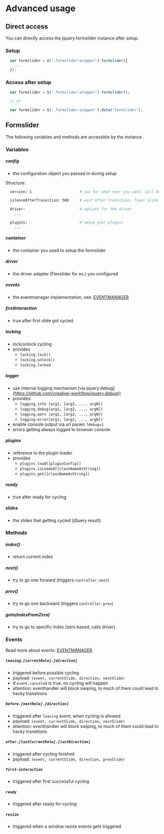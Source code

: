 # Advanced usage

## Direct access
You can directly access the jquery.formslider instance after setup.

### Setup
```js
  var formslider = $('.formslider-wrapper').formslider({
    ...
  });
```

### Access after setup
```js
  var formslider = $('.formslider-wrapper').formslider();

  // or

  var formslider = $('.formslider-wrapper').data('formslider');
```

## Formslider
The following variables and methods are accessible by the instance.

### Variables
##### config
  * the configuration object you passed in during setup

Structure:
```bash
  version: 1                      # use for what ever you want, will be triggert from TrackSessionInformation

  silenceAfterTransition: 500     # wait after transition, fixes slide depositions on going back when using FlesliderDriver with css transitions (useCss: true)

  driver:                         # options for the driver
    ...

  plugins:                        # setup your plugins
    ...
```
##### container
  * the container you used to setup the formslider

##### driver
  * the driver adapter (Flexslider for ex.) you configured

##### events
  * the eventmanager implementation, see: [EVENTMANAGER](EVENTMANAGER.md)

##### firstInteraction
  * true after first slide got cycled

##### locking
  * lock/unlock cycling
  * provides
    * `locking.lock()`
    * `locking.unlock()`
    * `locking.locked`

##### logger
  * use internal logging mechanism (via jquery.debug](https://github.com/creative-workflow/jquery.debug))
  * provides:
    * `logging.info (arg1, [arg2, ..., argN])`
    * `logging.debug(arg1, [arg2, ..., argN])`
    * `logging.warn (arg1, [arg2, ..., argN])`
    * `logging.error(arg1, [arg2, ..., argN])`
  * enable console output via url param `?debug=1`
  * errors getting always logged to browser console

##### plugins
  * reference to the plugin loader
  * provides
    * `plugins.load([pluginConfig])`
    * `plugins.isLoaded([classNameAsString])`
    * `plugins.get([classNameAsString])`

##### ready
  * true after ready for cycling

##### slides
  * the slides that getting cycled (jQuery result)


### Methods
##### index()
  * return current index

##### next()
  * try to go one forward (triggers `controller.next`)

##### prev()
  * try to go one backward (triggers `controller.prev`)

##### goto(indexFromZero)
  * try to go to specific index (zero based, calls driver)


### Events
Read more about events: [EVENTMANAGER](EVENTMANAGER.md)

##### `leaving.[currentRole].[direction]`
  * triggered before possible cycling
  * payload: `(event, currentSlide, direction, nextSlide)`
  * if `event.canceled` is true, no cycling will happen
  * attention: eventhandler will block swiping, to much of them could lead to hacky transitions

##### `before.[nextRole].[direction]`
  * triggered after `leaving` event, when cycling is allowed
  * payload: `(event, currentSlide, direction, nextSlide)`
  * attention: eventhandler will block swiping, to much of them could lead to hacky transitions

##### `after.[lastCurrentRole].[lastDirection]`
  * triggered after cycling finished
  * payload: `(event, currentSlide, direction, prevSlide)`

##### `first-interaction`
  * triggered after first successful cycling

##### `ready`
  * triggered after ready for cycling

##### `resize`
  * triggered when a window resize events gets triggered
